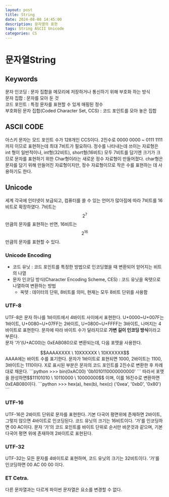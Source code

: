 ```yaml
---
layout: post
title: String
date: 2024-08-08 14:45:00
description: 문자열의 표현
tags: String ASCII Unicode
categories: CS
---
```


# 문자열String
## Keywords
문자 인코딩 : 문자 집합을 메모리에 저장하거나 통신하기 위해 부호화 하는 방식  
문자 집합 : 문자를 모아 둔 것  
코드 포인트 : 특정 문자를 표현할 수 있게 매핑된 정수  
부호화된 문자 집합(Coded Character Set, CCS) : 코드 포인트를 모아 놓은 집합  
## ASCII CODE
 아스키 문자는 모드 포인트 수가 128개인 CCS이다. 2진수로 0000 0000 ~ 0111 1111 까지 이므로 표현하는데 최대 7비트가 필요하다. 정수를 나타내는데 쓰이는 자료형은 int 형이 일반적이나, int형(32비트), short형(16비트) 모두 7비트를 담기엔 크기가 크므로 문자를 표현하기 위한 Char형이라는 새로운 정수 자료형이 만들어졌다. char형은 문자를 담기 위해 만들어진 자료형이지만, 정수 자료형이므로 작은 수를 표현하는 데 사용하기도 한다.
 
## Unicode
 세계 각국에 인터넷이 보급되고, 컴퓨터를 쓸 수 있는 언어가 많아짐에 따라 7비트를 16비트로 확장하였다. 7비트는 $$2^7$$만큼의 문자를 표현하는 반면, 16비트는 $$2^{16}$$만큼의 문자를 표현할 수 있다.

### Unicode Encoding
- 코드 유닛 : 코드 포인트를 특정한 방법으로 인코딩했을 때 변환되어 얻어지는 비트의 나열
- 문자 인코딩 방식(Character Encoding Scheme, CES) : 코드 유닛을 옥텟으로 나열하여 변환하는 방법
	- 옥텟 : 데이터의 단위, 8비트를 의미, 현재는 모두 8비트 단위를 사용함

### UTF-8
 UTF-8은 문자 하나를 1바이트에서 4바이트 사이에서 표현한다. U+0000~U+007F는 1바이트, U+0080~U+07FF는 2바이트, U+0800~U+FFFF는 3바이트, 나머지는 4바이트로 표현한다. 문자에 따라 바이트 수가 달라지므로 **가변 길이 인코딩 방식**이라고 부른다.  
 문자 ‘가’(U+AC00)는 0xEAB080으로 변환되는데, 다음 포맷을 사용한다.  
<center>$$AAAAXXXX \ 10XXXXXX \ 10XXXXXX$$</center>  
 AAAA에는 바이트 수를 표기한다. 문자가 1바이트로 표현되면 1000, 2바이트는 1100, 3바이트는 1110이다. X로 표시된 부분은 문자의 코드 포인트를 2진수로 변환한 후 차례대로 채운다.
```python
>>> bin(0xAC00)
'0b1010110000000000'
```
 따라서 포맷을 완성하면$$11101010 \ 10110000 \ 10000000$$ 이며, 이를 16진수로 변환하면 0xEAB080이다.
```python
>>> hex(a), hex(b), hex(c)
('0xea', '0xb0', '0x80')
```

### UTF-16
 UTF-16은 2바이트 단위로 문자를 표현한다. 기본 다국어 평면위에 존재하면 2바이트, 그렇지 않으면 4바이트로 인코딩된다. 코드 유닛의 크기는 16비트이다. ‘가’를 인코딩하면 00 AC이다. 문자 ‘가’의 코드 포인트를 바이트 단위로 순서만 바꾼것과 같으며, 기본 다국어 평면 위에 존재하여 2바이트로 표현된다.

### UTF-32
 UTF-32는 모든 문자를 4바이트로 표현하며, 코드 유닛의 크기는 32비트이다.  ‘가’를 인코딩하면  00 AC 00 00 이다.

### ET Cetra.
 다른 문자열과는 다르게 파이썬 문자열은 요소를 변경할 수 없다.
